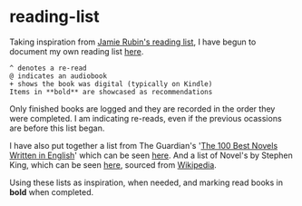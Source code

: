 # reading-list
 
Taking inspiration from [Jamie Rubin's reading list](https://github.com/jamietr1/reading-list), I have begun to document my own reading list [here](reading.md).

```
^ denotes a re-read
@ indicates an audiobook
+ shows the book was digital (typically on Kindle)
Items in **bold** are showcased as recommendations
```

Only finished books are logged and they are recorded in the order they were completed.
I am indicating re-reads, even if the previous ocassions are before this list began.

I have also put together a list from The Guardian's '[The 100 Best Novels Written in English](https://www.theguardian.com/books/2015/aug/17/the-100-best-novels-written-in-english-the-full-list)' which can be seen [here](top-100-guardian.md).
And a list of Novel's by Stephen King, which can be seen [here](stephen-king.md), sourced from [Wikipedia](https://en.wikipedia.org/wiki/Stephen_King_bibliography#Novels).

Using these lists as inspiration, when needed, and marking read books in **bold** when completed.